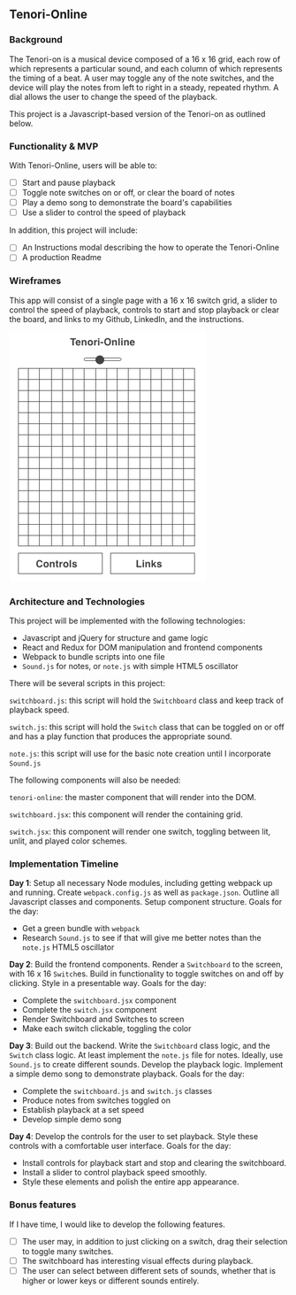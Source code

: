 ## Tenori-Online

### Background

The Tenori-on is a musical device composed of a 16 x 16 grid, each row of which represents a particular sound, and each column of which represents the timing of a beat. A user may toggle any of the note switches, and the device will play the notes from left to right in a steady, repeated rhythm. A dial allows the user to change the speed of the playback.

This project is a Javascript-based version of the Tenori-on as outlined below.

### Functionality & MVP  

With Tenori-Online, users will be able to:

- [ ] Start and pause playback
- [ ] Toggle note switches on or off, or clear the board of notes
- [ ] Play a demo song to demonstrate the board's capabilities
- [ ] Use a slider to control the speed of playback

In addition, this project will include:

- [ ] An Instructions modal describing the how to operate the Tenori-Online
- [ ] A production Readme

### Wireframes

This app will consist of a single page with a 16 x 16 switch grid, a slider to control the speed of playback, controls to start and stop playback or clear the board, and links to my Github, LinkedIn, and the instructions.

![wireframes](wireframe.png)

### Architecture and Technologies

This project will be implemented with the following technologies:

- Javascript and jQuery for structure and game logic
- React and Redux for DOM manipulation and frontend components
- Webpack to bundle scripts into one file
- `Sound.js` for notes, or `note.js` with simple HTML5 oscillator

There will be several scripts in this project:

`switchboard.js`: this script will hold the `Switchboard` class and keep track of playback speed.

`switch.js`: this script will hold the `Switch` class that can be toggled on or off and has a play function that produces the appropriate sound.

`note.js`: this script will use for the basic note creation until I incorporate `Sound.js`

The following components will also be needed:

`tenori-online`: the master component that will render into the DOM.

`switchboard.jsx`: this component will render the containing grid.

`switch.jsx`: this component will render one switch, toggling between lit, unlit, and played color schemes.


### Implementation Timeline

**Day 1**: Setup all necessary Node modules, including getting webpack up and running.  Create `webpack.config.js` as well as `package.json`.  Outline all Javascript classes and components. Setup component structure. Goals for the day:

- Get a green bundle with `webpack`
- Research `Sound.js` to see if that will give me better notes than the `note.js` HTML5 oscillator

**Day 2**: Build the frontend components. Render a `Switchboard` to the screen, with 16 x 16 `Switch`es. Build in functionality to toggle switches on and off by clicking. Style in a presentable way. Goals for the day:

- Complete the `switchboard.jsx` component
- Complete the `switch.jsx` component
- Render Switchboard and Switches to screen
- Make each switch clickable, toggling the color

**Day 3**: Build out the backend. Write the `Switchboard` class logic, and the `Switch` class logic. At least implement the `note.js` file for notes. Ideally, use `Sound.js` to create different sounds. Develop the playback logic. Implement a simple demo song to demonstrate playback. Goals for the day:

- Complete the `switchboard.js` and `switch.js` classes
- Produce notes from switches toggled on
- Establish playback at a set speed
- Develop simple demo song

**Day 4**: Develop the controls for the user to set playback. Style these controls with a comfortable user interface. Goals for the day:

- Install controls for playback start and stop and clearing the switchboard.
- Install a slider to control playback speed smoothly.
- Style these elements and polish the entire app appearance.

### Bonus features

If I have time, I would like to develop the following features.

- [ ] The user may, in addition to just clicking on a switch, drag their selection to toggle many switches.
- [ ] The switchboard has interesting visual effects during playback.
- [ ] The user can select between different sets of sounds, whether that is higher or lower keys or different sounds entirely.
